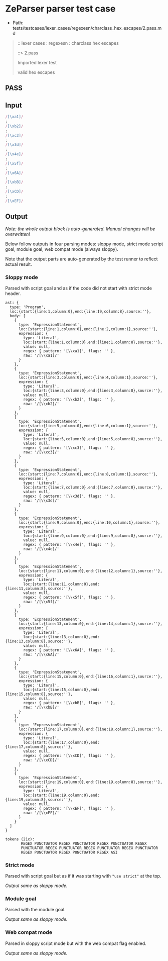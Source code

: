 # ZeParser parser test case

- Path: tests/testcases/lexer_cases/regexesn/charclass_hex_escapes/2.pass.md

> :: lexer cases : regexesn : charclass hex escapes
>
> ::> 2.pass
>
> Imported lexer test
>
> valid hex escapes

## PASS

## Input

`````js
/[\xa1]/
;
/[\xb2]/
;
/[\xc3]/
;
/[\x3d]/
;
/[\x4e]/
;
/[\x5f]/
;
/[\x6A]/
;
/[\xbB]/
;
/[\xCD]/
;
/[\xEF]/
`````

## Output

_Note: the whole output block is auto-generated. Manual changes will be overwritten!_

Below follow outputs in four parsing modes: sloppy mode, strict mode script goal, module goal, web compat mode (always sloppy).

Note that the output parts are auto-generated by the test runner to reflect actual result.

### Sloppy mode

Parsed with script goal and as if the code did not start with strict mode header.

`````
ast: {
  type: 'Program',
  loc:{start:{line:1,column:0},end:{line:19,column:8},source:''},
  body: [
    {
      type: 'ExpressionStatement',
      loc:{start:{line:1,column:0},end:{line:2,column:1},source:''},
      expression: {
        type: 'Literal',
        loc:{start:{line:1,column:0},end:{line:1,column:8},source:''},
        value: null,
        regex: { pattern: '[\\xa1]', flags: '' },
        raw: '/[\\xa1]/'
      }
    },
    {
      type: 'ExpressionStatement',
      loc:{start:{line:3,column:0},end:{line:4,column:1},source:''},
      expression: {
        type: 'Literal',
        loc:{start:{line:3,column:0},end:{line:3,column:8},source:''},
        value: null,
        regex: { pattern: '[\\xb2]', flags: '' },
        raw: '/[\\xb2]/'
      }
    },
    {
      type: 'ExpressionStatement',
      loc:{start:{line:5,column:0},end:{line:6,column:1},source:''},
      expression: {
        type: 'Literal',
        loc:{start:{line:5,column:0},end:{line:5,column:8},source:''},
        value: null,
        regex: { pattern: '[\\xc3]', flags: '' },
        raw: '/[\\xc3]/'
      }
    },
    {
      type: 'ExpressionStatement',
      loc:{start:{line:7,column:0},end:{line:8,column:1},source:''},
      expression: {
        type: 'Literal',
        loc:{start:{line:7,column:0},end:{line:7,column:8},source:''},
        value: null,
        regex: { pattern: '[\\x3d]', flags: '' },
        raw: '/[\\x3d]/'
      }
    },
    {
      type: 'ExpressionStatement',
      loc:{start:{line:9,column:0},end:{line:10,column:1},source:''},
      expression: {
        type: 'Literal',
        loc:{start:{line:9,column:0},end:{line:9,column:8},source:''},
        value: null,
        regex: { pattern: '[\\x4e]', flags: '' },
        raw: '/[\\x4e]/'
      }
    },
    {
      type: 'ExpressionStatement',
      loc:{start:{line:11,column:0},end:{line:12,column:1},source:''},
      expression: {
        type: 'Literal',
        loc:{start:{line:11,column:0},end:{line:11,column:8},source:''},
        value: null,
        regex: { pattern: '[\\x5f]', flags: '' },
        raw: '/[\\x5f]/'
      }
    },
    {
      type: 'ExpressionStatement',
      loc:{start:{line:13,column:0},end:{line:14,column:1},source:''},
      expression: {
        type: 'Literal',
        loc:{start:{line:13,column:0},end:{line:13,column:8},source:''},
        value: null,
        regex: { pattern: '[\\x6A]', flags: '' },
        raw: '/[\\x6A]/'
      }
    },
    {
      type: 'ExpressionStatement',
      loc:{start:{line:15,column:0},end:{line:16,column:1},source:''},
      expression: {
        type: 'Literal',
        loc:{start:{line:15,column:0},end:{line:15,column:8},source:''},
        value: null,
        regex: { pattern: '[\\xbB]', flags: '' },
        raw: '/[\\xbB]/'
      }
    },
    {
      type: 'ExpressionStatement',
      loc:{start:{line:17,column:0},end:{line:18,column:1},source:''},
      expression: {
        type: 'Literal',
        loc:{start:{line:17,column:0},end:{line:17,column:8},source:''},
        value: null,
        regex: { pattern: '[\\xCD]', flags: '' },
        raw: '/[\\xCD]/'
      }
    },
    {
      type: 'ExpressionStatement',
      loc:{start:{line:19,column:0},end:{line:19,column:8},source:''},
      expression: {
        type: 'Literal',
        loc:{start:{line:19,column:0},end:{line:19,column:8},source:''},
        value: null,
        regex: { pattern: '[\\xEF]', flags: '' },
        raw: '/[\\xEF]/'
      }
    }
  ]
}

tokens (21x):
       REGEX PUNCTUATOR REGEX PUNCTUATOR REGEX PUNCTUATOR REGEX
       PUNCTUATOR REGEX PUNCTUATOR REGEX PUNCTUATOR REGEX PUNCTUATOR
       REGEX PUNCTUATOR REGEX PUNCTUATOR REGEX ASI
`````

### Strict mode

Parsed with script goal but as if it was starting with `"use strict"` at the top.

_Output same as sloppy mode._

### Module goal

Parsed with the module goal.

_Output same as sloppy mode._

### Web compat mode

Parsed in sloppy script mode but with the web compat flag enabled.

_Output same as sloppy mode._
